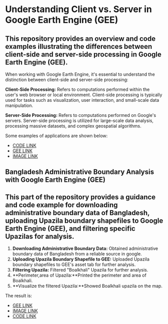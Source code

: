 # **Understanding Client vs. Server in Google Earth Engine (GEE)**
## This repository provides an overview and code examples illustrating the differences between client-side and server-side processing in Google Earth Engine (GEE).

When working with Google Earth Engine, it's essential to understand the distinction between client-side and server-side processing:

**Client-Side Processing:** Refers to computations performed within the user's web browser or local environment. Client-side processing is typically used for tasks such as visualization, user interaction, and small-scale data manipulation.

**Server-Side Processing:** Refers to computations performed on Google's servers. Server-side processing is utilized for large-scale data analysis, processing massive datasets, and complex geospatial algorithms.

Some examples of applications are shown below:
*   [CODE LINK](https://github.com/Ashik-Abdullah-Chowdhury/Basic-GEE-Practice-2/blob/main/GEE-P2.js)
*   [GEE LINK](https://code.earthengine.google.com/8b70f0cc96b0d2dfbd9a3bae3850f868)
*  [IMAGE LINK](https://github.com/Ashik-Abdullah-Chowdhury/Basic-GEE-Practice-2/blob/main/client_vs_server.png)

## **Bangladesh Administrative Boundary Analysis with Google Earth Engine (GEE)**
## This part of the repository provides a guidance and code example for downloading administrative boundary data of Bangladesh, uploading Upazila boundary shapefiles to Google Earth Engine (GEE), and filtering specific Upazilas for analysis.


1.   **Downloading Administrative Boundary Data:** Obtained administrative boundary data of Bangladesh from a reliable source in google.
2.   **Uploading Upazila Boundary Shapefile to GEE:** Uploaded Upazila boundary shapefiles to GEE's asset tab for further analysis.
3.   **Filtering Upazila:** Filtered "Boalkhali" Upazila for further analysis.
4.   **Perimeter,area of Upazila:**Printed the perimeter and area of Boalkhali.
5.   **Visualize the filtered Upazila:**Showed Boalkhali upazila on the map.

The result is:
*  [GEE LINK](https://code.earthengine.google.com/3558fd6747f32a3419270e8d45adf30a)
*   [IMAGE LINK](https://github.com/Ashik-Abdullah-Chowdhury/Basic-GEE-Practice-2/blob/main/Boalkhali%20upazilla.png)
*  [CODE LINK](https://github.com/Ashik-Abdullah-Chowdhury/Basic-GEE-Practice-2/blob/main/Boalkhali_upazilla.js)





